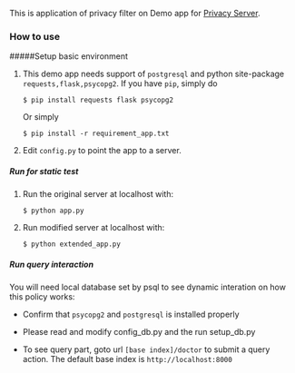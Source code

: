 This is application of privacy filter on Demo app for [Privacy Server](https://github.com/JohnsonChern/Privacy_Server).

### How to use

#####Setup basic environment
1. This demo app needs support of `postgresql` and python site-package `requests,flask,psycopg2`. If you have `pip`, simply do
   ```
   $ pip install requests flask psycopg2

   ```
   Or simply
   ```
   $ pip install -r requirement_app.txt

   ```

2. Edit `config.py` to point the app to a server.

##### Run for static test
1. Run the original server at localhost with:
   ```
   $ python app.py
   ```

2. Run modified server at localhost with:
   ```
   $ python extended_app.py
   ```

##### Run query interaction
You will need local database set by psql to see dynamic interation on how this policy works:

   * Confirm that `psycopg2` and `postgresql` is installed properly
   
   * Please read and modify config_db.py and the run setup_db.py
   * To see query part, goto url `[base index]/doctor` to submit a query action. The default base index is `http://localhost:8000`
